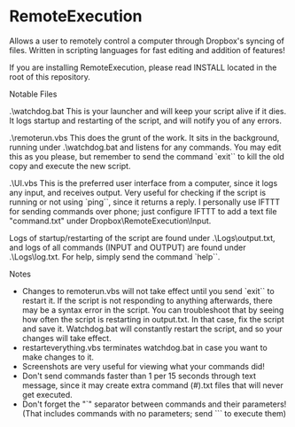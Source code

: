 # RemoteExecution
Allows a user to remotely control a computer through Dropbox's syncing of files. Written in scripting languages for fast editing and addition of features!

If you are installing RemoteExecution, please read INSTALL located in the root of this repository.

Notable Files

.\watchdog.bat
 This is your launcher and will keep your script alive if it dies. It logs startup and restarting of the script, and will notify you of any errors.
 
.\remoterun.vbs
 This does the grunt of the work. It sits in the background, running under .\watchdog.bat and listens for any commands. You may edit this as you please, but remember to send the command `exit\`` to kill the old copy and execute the new script.
 
.\UI.vbs
 This is the preferred user interface from a computer, since it logs any input, and receives output. Very useful for checking if the script is running or not using `ping\``, since it returns a reply. I personally use IFTTT for sending commands over phone; just configure IFTTT to add a text file "command.txt" under Dropbox\RemoteExecution\Input.

Logs of startup/restarting of the script are found under .\Logs\output.txt, and logs of all commands (INPUT and OUTPUT) are found under .\Logs\log.txt.
For help, simply send the command `help\``.

Notes

- Changes to remoterun.vbs will not take effect until you send `exit\`` to restart it. If the script is not responding to anything afterwards, there may be a syntax error in the script. You can troubleshoot that by seeing how often the script is restarting in output.txt. In that case, fix the script and save it. Watchdog.bat will constantly restart the script, and so your changes will take effect.
- restarteverything.vbs terminates watchdog.bat in case you want to make changes to it.
- Screenshots are very useful for viewing what your commands did!
- Don't send commands faster than 1 per 15 seconds through text message, since it may create extra command (#).txt files that will never get executed.
- Don't forget the "\`" separator between commands and their parameters! (That includes commands with no parameters; send `<command>\`` to execute them)
